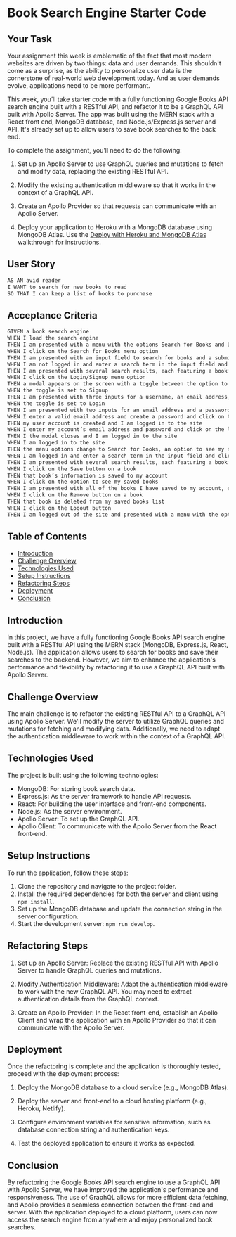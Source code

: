 # Book Search Engine Starter Code


## Your Task

Your assignment this week is emblematic of the fact that most modern websites are driven by two things: data and user demands. This shouldn't come as a surprise, as the ability to personalize user data is the cornerstone of real-world web development today. And as user demands evolve, applications need to be more performant.

This week, you’ll take starter code with a fully functioning Google Books API search engine built with a RESTful API, and refactor it to be a GraphQL API built with Apollo Server. The app was built using the MERN stack with a React front end, MongoDB database, and Node.js/Express.js server and API. It's already set up to allow users to save book searches to the back end. 

To complete the assignment, you’ll need to do the following:

1. Set up an Apollo Server to use GraphQL queries and mutations to fetch and modify data, replacing the existing RESTful API.

2. Modify the existing authentication middleware so that it works in the context of a GraphQL API.

3. Create an Apollo Provider so that requests can communicate with an Apollo Server.

4. Deploy your application to Heroku with a MongoDB database using MongoDB Atlas. Use the [Deploy with Heroku and MongoDB Atlas](https://coding-boot-camp.github.io/full-stack/mongodb/deploy-with-heroku-and-mongodb-atlas) walkthrough for instructions.


## User Story

```md
AS AN avid reader
I WANT to search for new books to read
SO THAT I can keep a list of books to purchase
```


## Acceptance Criteria

```md
GIVEN a book search engine
WHEN I load the search engine
THEN I am presented with a menu with the options Search for Books and Login/Signup and an input field to search for books and a submit button
WHEN I click on the Search for Books menu option
THEN I am presented with an input field to search for books and a submit button
WHEN I am not logged in and enter a search term in the input field and click the submit button
THEN I am presented with several search results, each featuring a book’s title, author, description, image, and a link to that book on the Google Books site
WHEN I click on the Login/Signup menu option
THEN a modal appears on the screen with a toggle between the option to log in or sign up
WHEN the toggle is set to Signup
THEN I am presented with three inputs for a username, an email address, and a password, and a signup button
WHEN the toggle is set to Login
THEN I am presented with two inputs for an email address and a password and login button
WHEN I enter a valid email address and create a password and click on the signup button
THEN my user account is created and I am logged in to the site
WHEN I enter my account’s email address and password and click on the login button
THEN I the modal closes and I am logged in to the site
WHEN I am logged in to the site
THEN the menu options change to Search for Books, an option to see my saved books, and Logout
WHEN I am logged in and enter a search term in the input field and click the submit button
THEN I am presented with several search results, each featuring a book’s title, author, description, image, and a link to that book on the Google Books site and a button to save a book to my account
WHEN I click on the Save button on a book
THEN that book’s information is saved to my account
WHEN I click on the option to see my saved books
THEN I am presented with all of the books I have saved to my account, each featuring the book’s title, author, description, image, and a link to that book on the Google Books site and a button to remove a book from my account
WHEN I click on the Remove button on a book
THEN that book is deleted from my saved books list
WHEN I click on the Logout button
THEN I am logged out of the site and presented with a menu with the options Search for Books and Login/Signup and an input field to search for books and a submit button  
```

## Table of Contents
- [Introduction](#introduction)
- [Challenge Overview](#challenge-overview)
- [Technologies Used](#technologies-used)
- [Setup Instructions](#setup-instructions)
- [Refactoring Steps](#refactoring-steps)
- [Deployment](#deployment)
- [Conclusion](#conclusion)

## Introduction
In this project, we have a fully functioning Google Books API search engine built with a RESTful API using the MERN stack (MongoDB, Express.js, React, Node.js). The application allows users to search for books and save their searches to the backend. However, we aim to enhance the application's performance and flexibility by refactoring it to use a GraphQL API built with Apollo Server.

## Challenge Overview
The main challenge is to refactor the existing RESTful API to a GraphQL API using Apollo Server. We'll modify the server to utilize GraphQL queries and mutations for fetching and modifying data. Additionally, we need to adapt the authentication middleware to work within the context of a GraphQL API.

## Technologies Used
The project is built using the following technologies:
- MongoDB: For storing book search data.
- Express.js: As the server framework to handle API requests.
- React: For building the user interface and front-end components.
- Node.js: As the server environment.
- Apollo Server: To set up the GraphQL API.
- Apollo Client: To communicate with the Apollo Server from the React front-end.

## Setup Instructions
To run the application, follow these steps:

1. Clone the repository and navigate to the project folder.
2. Install the required dependencies for both the server and client using `npm install`.
3. Set up the MongoDB database and update the connection string in the server configuration.
4. Start the development server: `npm run develop`.

## Refactoring Steps
1. Set up an Apollo Server: Replace the existing RESTful API with Apollo Server to handle GraphQL queries and mutations.

2. Modify Authentication Middleware: Adapt the authentication middleware to work with the new GraphQL API. You may need to extract authentication details from the GraphQL context.

3. Create an Apollo Provider: In the React front-end, establish an Apollo Client and wrap the application with an Apollo Provider so that it can communicate with the Apollo Server.

## Deployment
Once the refactoring is complete and the application is thoroughly tested, proceed with the deployment process:

1. Deploy the MongoDB database to a cloud service (e.g., MongoDB Atlas).

2. Deploy the server and front-end to a cloud hosting platform (e.g., Heroku, Netlify).

3. Configure environment variables for sensitive information, such as database connection string and authentication keys.

4. Test the deployed application to ensure it works as expected.

## Conclusion
By refactoring the Google Books API search engine to use a GraphQL API with Apollo Server, we have improved the application's performance and responsiveness. The use of GraphQL allows for more efficient data fetching, and Apollo provides a seamless connection between the front-end and server. With the application deployed to a cloud platform, users can now access the search engine from anywhere and enjoy personalized book searches.
